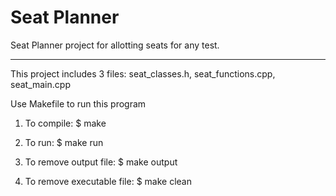 Seat Planner
============

Seat Planner project for allotting seats for any test.
____________

This project includes 3 files: seat_classes.h, seat_functions.cpp, seat_main.cpp

Use Makefile to run this program

1) To compile:
	$ make

2) To run:
	$ make run

3) To remove output file:
	$ make output

4) To remove executable file:
	$ make clean
